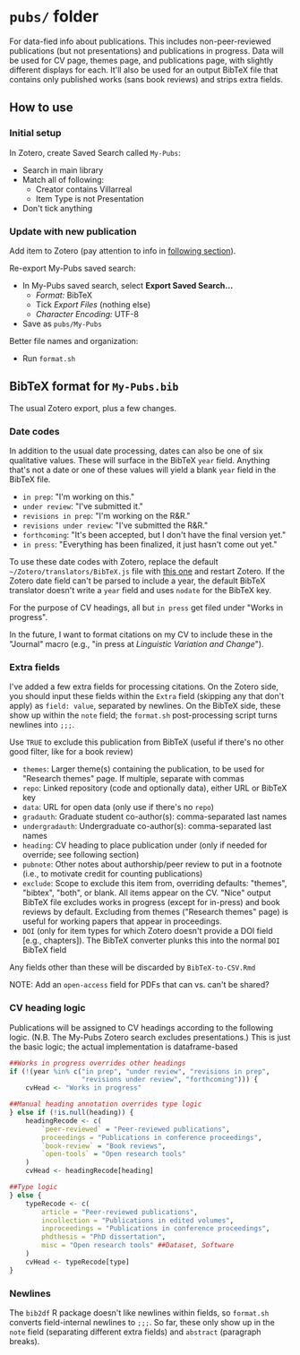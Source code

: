# `pubs/` folder

For data-fied info about publications.
This includes non-peer-reviewed publications (but not presentations) and publications in progress.
Data will be used for CV page, themes page, and publications page, with slightly different displays for each.
It'll also be used for an output BibTeX file that contains only published works (sans book reviews) and strips extra fields.


## How to use

### Initial setup

In Zotero, create Saved Search called `My-Pubs`:

- Search in main library
- Match all of following:
	- Creator contains Villarreal
	- Item Type is not Presentation
- Don't tick anything


### Update with new publication

Add item to Zotero (pay attention to info in [following section](#bibtex-format)).

Re-export My-Pubs saved search:

- In My-Pubs saved search, select **Export Saved Search...**
	- _Format:_ BibTeX
	- Tick _Export Files_ (nothing else)
	- _Character Encoding:_ UTF-8
- Save as `pubs/My-Pubs`


Better file names and organization:

- Run `format.sh`


## BibTeX format for `My-Pubs.bib`

The usual Zotero export, plus a few changes.

### Date codes

In addition to the usual date processing, dates can also be one of six qualitative values.
These will surface in the BibTeX `year` field.
Anything that's not a date or one of these values will yield a blank `year` field in the BibTeX file.

- `in prep`: "I'm working on this."
- `under review`: "I've submitted it."
- `revisions in prep`: "I'm working on the R&R."
- `revisions under review`: "I've submitted the R&R."
- `forthcoming`: "It's been accepted, but I don't have the final version yet."
- `in press`: "Everything has been finalized, it just hasn't come out yet."

To use these date codes with Zotero, replace the default `~/Zotero/translators/BibTeX.js` file with [this one](https://github.com/djvill/zotero-translators/blob/master/BibTeX.js) and restart Zotero.
If the Zotero date field can't be parsed to include a year, the default BibTeX translator doesn't write a `year` field and uses `nodate` for the BibTeX key.

For the purpose of CV headings, all but `in press` get filed under "Works in progress".

In the future, I want to format citations on my CV to include these in the "Journal" macro (e.g., "in press at _Linguistic Variation and Change_").


### Extra fields

I've added a few extra fields for processing citations.
On the Zotero side, you should input these fields within the `Extra` field (skipping any that don't apply) as `field: value`, separated by newlines.
On the BibTeX side, these show up within the `note` field;
the `format.sh` post-processing script turns newlines into `;;;`.


Use `TRUE` to exclude this publication from BibTeX (useful if there's no other good filter, like for a book review)
- `themes`: Larger theme(s) containing the publication, to be used for "Research themes" page. If multiple, separate with commas
- `repo`: Linked repository (code and optionally data), either URL or BibTeX key
- `data`: URL for open data (only use if there's no `repo`)
- `gradauth`: Graduate student co-author(s): comma-separated last names
- `undergradauth`: Undergraduate co-author(s): comma-separated last names
- `heading`: CV heading to place publication under (only if needed for override; see following section)
- `pubnote`: Other notes about authorship/peer review to put in a footnote (i.e., to motivate credit for counting publications)
- `exclude`: Scope to exclude this item from, overriding defaults: "themes", "bibtex", "both", or blank. All items appear on the CV. "Nice" output BibTeX file excludes works in progress (except for in-press) and book reviews by default. Excluding from themes ("Research themes" page) is useful for working papers that appear in proceedings.
- `DOI` (only for item types for which Zotero doesn't provide a DOI field [e.g., chapters]). The BibTeX converter plunks this into the normal `DOI` BibTeX field

Any fields other than these will be discarded by `BibTeX-to-CSV.Rmd`


NOTE: Add an `open-access` field for PDFs that can vs. can't be shared?

### CV heading logic

Publications will be assigned to CV headings according to the following logic.
(N.B. The My-Pubs Zotero search excludes presentations.)
This is just the basic logic; the actual implementation is dataframe-based

```r
##Works in progress overrides other headings
if (!(year %in% c("in prep", "under review", "revisions in prep", 
                  "revisions under review", "forthcoming"))) {
	cvHead <- "Works in progress"

##Manual heading annotation overrides type logic
} else if (!is.null(heading)) {
	headingRecode <- c(
		`peer-reviewed` = "Peer-reviewed publications",
		proceedings = "Publications in conference proceedings",
		`book-review` = "Book reviews",
		`open-tools` = "Open research tools"
	)
	cvHead <- headingRecode[heading]

##Type logic
} else {
	typeRecode <- c(
		article = "Peer-reviewed publications",
		incollection = "Publications in edited volumes",
		inproceedings = "Publications in conference proceedings",
		phdthesis = "PhD dissertation",
		misc = "Open research tools" ##Dataset, Software
	)
	cvHead <- typeRecode[type]
}
```

### Newlines

The `bib2df` R package doesn't like newlines within fields, so `format.sh` converts field-internal newlines to `;;;`.
So far, these only show up in the `note` field (separating different extra fields) and `abstract` (paragraph breaks).

